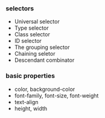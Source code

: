 ### selectors
+ Universal selector 
+ Type selector
+ Class selector
+ ID selector
+ The grouping selector
+ Chaining seletor
+ Descendant combinator

### basic properties

+ color, background-color
+ font-family, font-size, font-weight
+ text-align
+ height, width
